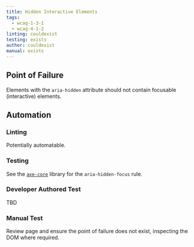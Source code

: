 ```yaml
---
title: Hidden Interactive Elements
tags: 
  - wcag-1-3-1
  - wcag-4-1-2
linting: couldexist
testing: exists
author: couldexist
manual: exists
---
```


## Point of Failure
Elements with the `aria-hidden` attribute should not contain focusable (interactive) elements.

## Automation

### Linting
Potentially automatable.

### Testing
See the [`axe-core`](https://github.com/dequelabs/axe-core) library for the `aria-hidden-focus` rule.

### Developer Authored Test
TBD

### Manual Test
Review page and ensure the point of failure does not exist, inspecting the DOM where required.